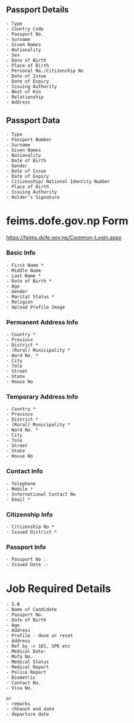 ## Passport Details
    - Type
    - Country Code
    - Passport No.
    - Surname
    - Given Names
    - Nationality
    - Sex
    - Date of Birth
    - Place of Birth
    - Personal No./Citizenship No
    - Date of Issue
    - Date of Expiry
    - Issuing Authority
    - Next of Kin
    - Relationship
    - Address



## Passport Data
    - Type
    - Passport Number
    - Surname
    - Given Names
    - Nationality
    - Date of Birth
    - Gender
    - Date of Issue
    - Date of Expiry
    - Citizenship/ National Identity Number
    - Place of Birth
    - Issuing Authority
    - Holder's Signature
    

# feims.dofe.gov.np Form
https://feims.dofe.gov.np/Common-Login.aspx

### Basic Info
    - First Name *
    - Middle Name
    - Last Name *
    - Date of Birth *
    - Age
    - Gender
    - Marital Status *
    - Religion
    - Upload Profile Image

### Permanent Address Info
    - Country *
    - Province
    - District *
    - (Rural) Municipality *
    - Ward No. *
    - City
    - Tole
    - Street
    - State
    - House No

### Temporary Address Info
    - Country *
    - Province
    - District *
    - (Rural) Municipality *
    - Ward No. *
    - City
    - Tole
    - Street
    - State
    - House No

### Contact Info
    - Telephone
    - Mobile *
    - International Contact No
    - Email *

### Citizenship Info
    - Citizenship No *
    - Issued District *

### Passport Info
    - Passport No :
    - Issued Date :- 




# Job Required Details
    - S.N
    - Name of Candidate
    - Passport No.
    - Date of Birth
    - Age
    - Address
    - Profile - done or reset
    - Address 
    - Ref by -> 101, SPK etc
    - Medical Date- 
    - Mofa No.
    - Medical Status
    - Medical Report
    - Police Report
    - Biometric
    - Contact No.
    - Visa No.

    or 
    - remarks
    - chhanot end date
    - departure date





 